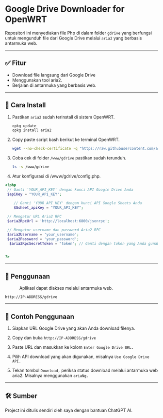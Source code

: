 # Google Drive Downloader for OpenWRT

Repositori ini menyediakan file Php di dalam folder `gdrive` yang berfungsi untuk mengunduh file dari Google Drive melalui `aria2` yang berbasis antarmuka web.

---

## ✅ Fitur

- Download file langsung dari Google Drive
- Menggunakan tool aria2.
- Berjalan di antarmuka yang berbasis web.

---

## 🔧 Cara Install

1. Pastikan `aria2` sudah terinstall di sistem OpenWRT.
   
   ```bash
   opkg update
   opkg install aria2 
   ```

2. Copy paste script bash berikut ke terminal OpenWRT.
   
   ```bash
   wget --no-check-certificate -q "https://raw.githubusercontent.com/ajisetiawan716/gdrive-openwrt/refs/heads/main/install.sh" -O /tmp/install && cd /tmp && sh install 
   ```

3. Coba cek di folder `/www/gdrive` pastikan sudah terunduh.
   
   ```bash
   ls -s /www/gdrive
   ```

4.  Atur konfigurasi di /www/gdrive/config.php.
   
   ```php
   <?php
   	// Ganti 'YOUR_API_KEY' dengan kunci API Google Drive Anda
   	$apiKey = "YOUR_API_KEY";
   
       // Ganti 'YOUR_API_KEY' dengan kunci API Google Sheets Anda
       $Gsheet_apiKey = "YOUR_API_KEY";
   	
   	// Mengatur URL Aria2 RPC
   	$aria2RpcUrl = 'http://localhost:6800/jsonrpc';
   
   	// Mengatur username dan password Aria2 RPC
   	$aria2Username = 'your_username';
   	$aria2Password = 'your_password';
     $aria2RpcSecretToken = "token"; // Ganti dengan token yang Anda gunakan
   
   
   ?>
   
   ```

---

## 🔧 Penggunaan

            Aplikasi dapat diakses melalui antarmuka web.

```
http://IP-ADDRESS/gdrive
```



---

## 📁 Contoh Penggunaan

1. Siapkan URL Google Drive yang akan Anda download filenya.

2. Copy dan buka `http://IP-ADDRESS/gdrive` 

3. Paste URL dan masukkan ke kolom `Enter Google Drive URL.`

4. Pilih API download yang akan digunakan, misalnya `Use Google Drive API.`

5. Tekan tombol `Download,` periksa status download melalui antarmuka web aria2. Misalnya menggunakan `ariaNg.`

---

## 🛠️ Sumber

Project ini ditulis sendiri oleh saya dengan bantuan ChatGPT AI.
